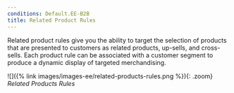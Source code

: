 ```yaml
---
conditions: Default.EE-B2B
title: Related Product Rules
---
```


Related product rules give you the ability to target the selection of products that are presented to customers as related products, up-sells, and cross-sells. Each product rule can be associated with a customer segment to produce a dynamic display of targeted merchandising.

![]({% link images/images-ee/related-products-rules.png %}){: .zoom}
*Related Products Rules*
